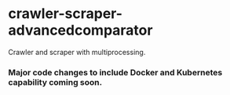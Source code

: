 # crawler-scraper-advancedcomparator
Crawler and scraper with multiprocessing.

### Major code changes to include Docker and Kubernetes capability coming soon.
